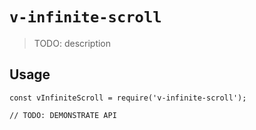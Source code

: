 # `v-infinite-scroll`

> TODO: description

## Usage

```
const vInfiniteScroll = require('v-infinite-scroll');

// TODO: DEMONSTRATE API
```
